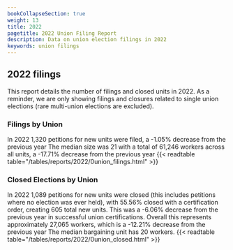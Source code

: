 ```yaml
---
bookCollapseSection: true
weight: 13
title: 2022
pagetitle: 2022 Union Filing Report
description: Data on union election filings in 2022
keywords: union filings
---
```


## 2022 filings

This report details the number of filings and closed units in 2022. As a reminder, we are only showing filings and closures related to single union elections (rare multi-union elections are excluded).

### Filings by Union
In 2022 1,320 petitions for new units were filed, a -1.05% decrease from the previous year The median size was 21 with a total of 61,246 workers across all units, a -17.71% decrease from the previous year
{{< readtable table="/tables/reports/2022/0union_filings.html" >}}

### Closed Elections by Union
In 2022 1,089 petitions for new units were closed (this includes petitions where no election was ever held), with 55.56% closed with a certification order, creating 605 total new units. This was a -6.06% decrease from the previous year in successful union certifications. Overall this represents approximately 27,065 workers, which is a -12.21% decrease from the previous year The median bargaining unit has 20 workers.
{{< readtable table="/tables/reports/2022/0union_closed.html" >}}
